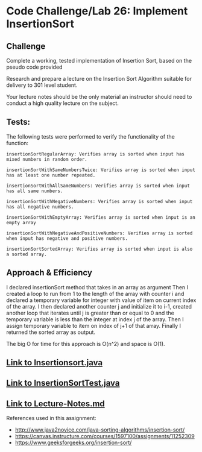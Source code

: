 # Code Challenge/Lab 26: Implement InsertionSort

## Challenge

Complete a working, tested implementation of Insertion Sort, based on the pseudo code provided

Research and prepare a lecture on the Insertion Sort Algorithm suitable for delivery to 301 level student.

Your lecture notes should be the only material an instructor should need to conduct a high quality lecture on the subject.

## Tests:
The following tests were performed to verify the functionality of the function:

    insertionSortRegularArray: Verifies array is sorted when input has mixed numbers in random order.

    insertionSortWithSameNumbersTwice: Verifies array is sorted when input has at least one number repeated.

    insertionSortWithAllSameNumbers: Verifies array is sorted when input has all same numbers.

    insertionSortWithNegativeNumbers: Verifies array is sorted when input has all negative numbers.

    insertionSortWithEmptyArray: Verifies array is sorted when input is an empty array

    insertionSortWithNegativeAndPositiveNumbers: Verifies array is sorted when input has negative and positive numbers.

    insertionSortSortedArray: Verifies array is sorted when input is also a sorted array.


## Approach & Efficiency

 I declared insertionSort method that takes in an array as argument
 Then I created a loop to run from 1 to the length of the array with counter i and declared a temporary variable for integer with value of item on current index of the array.
 I then declared another counter j and initialize it to i-1, created another loop that iterates until j is greater than or equal to 0 and the temporary variable is less than the integer at index j of the array.
 Then I assign temporary variable to item on index of j+1 of that array.
 Finally I returned the sorted array as output.

 The big O for time for this approach is O(n^2) and space is O(1).



## [Link to Insertionsort.java](https://github.com/sadhikari07/data-structures-and-algorithms/blob/master/java401_code_challenges/src/main/java/java401_code_challenges/insertion_sort/InsertionSort.java)

## [Link to InsertionSortTest.java](https://github.com/sadhikari07/data-structures-and-algorithms/blob/master/java401_code_challenges/src/test/java/java401_code_challenges/insertion_sort/InsertionSortTest.java)

## [Link to Lecture-Notes.md](https://github.com/sadhikari07/data-structures-and-algorithms/blob/master/java401_code_challenges/src/main/java/java401_code_challenges/insertion_sort/LECTURE-NOTES.md)

References used in this assignment:
* http://www.java2novice.com/java-sorting-algorithms/insertion-sort/
* https://canvas.instructure.com/courses/1597100/assignments/11252309
* https://www.geeksforgeeks.org/insertion-sort/
